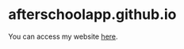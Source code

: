 # afterschoolapp.github.io

You can access my website [here][1].

[1]: http://afterschoolapp.tech/index.html
